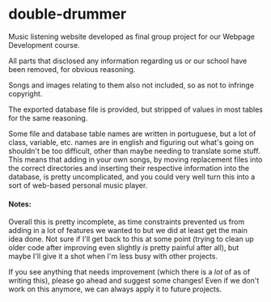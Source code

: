 # double-drummer

Music listening website developed as final group project for our Webpage Development course.

All parts that disclosed any information regarding us or our school have been removed, for obvious reasoning.

Songs and images relating to them also not included, so as not to infringe copyright. 

The exported database file is provided, but stripped of values in most tables for the same reasoning. 

Some file and database table names are written in portuguese, but a lot of class, variable, etc. names are in english and figuring out what's going on shouldn't be too difficult, other than maybe needing to translate some stuff. This means that adding in your own songs, by moving replacement files into the correct directories and inserting their respective information into the database, is pretty uncomplicated, and you could very well turn this into a sort of web-based personal music player.

<h4>Notes:</h4>

Overall this is pretty incomplete, as time constraints prevented us from adding in a lot of features we wanted to but we did at least get the main idea done. Not sure if I'll get back to this at some point (trying to clean up older code after improving even slightly *is* pretty painful after all), but maybe I'll give it a shot when I'm less busy with other projects.

If you see anything that needs improvement (which there is a *lot* of as of writing this), please go ahead and suggest some changes! Even if we don't work on this anymore, we can always apply it to future projects.
